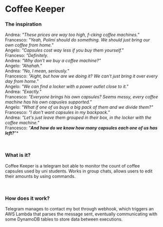 # Coffee Keeper
### The inspiration
Andrea: *"These prices are way too high, f-cking coffee machines."*  
Francesco: *"Yeah, Polimi should do something. We should just bring our own coffee from home."*  
Angelo: *"Capsules cost way less if you buy them yourself."*  
Franceso: *"Definitely.*  
Andrea: *"Why don't we buy a coffee machine?"*  
Angelo: *"Ahahah."*  
Andrea: *"No, I mean, seriously."*  
Francesco: *"Aight, but how are we doing it? We can't just bring it over every day from home."*  
Angelo: *"We can find a locker with a power outlet close to it."*  
Andrea: *"Exactly."*  
Francesco: *"Everyone brings his own capsules? Seems messy, every coffee machine has his own capusles supported."*  
Angelo: *"What if one of us buys a big pack of them and we divide them?"*  
Francesco: *"I don't want capsules in my backpack."*  
Andrea: *"Let's just leave them grouped in their box, in the locker with the coffee machine."*  
Francesco: *"**And how do we know how many capsules each one of us has left?***"*  

<br>

### What is it?
Coffee Keeper is a telegram bot able to monitor the count of coffee capsules used by uni students. Works in group chats, allows users to edit their amounts by using commands.  

<br>

### How does it work?
Telegram manages to contact my bot through webhook, which triggers an AWS Lambda that parses the message sent,
eventually communicating with some DynamoDB tables to store data between executions.
